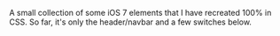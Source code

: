 A small collection of some iOS 7 elements that I have recreated 100% in CSS. So far, it's only the header/navbar and a few switches below.